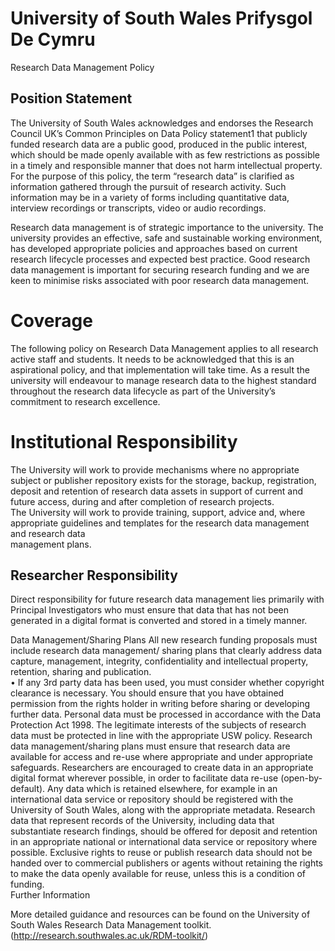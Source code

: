 # University of South Wales Prifysgol De Cymru  

Research Data Management Policy  

## Position Statement  

The University of South Wales acknowledges and endorses the Research Council UK’s Common Principles on Data Policy statement1 that publicly funded research data are a public good, produced in the public interest, which should be made openly available with as few restrictions as possible in a timely and responsible manner that does not harm intellectual property.  For the purpose of this policy, the term “research data” is clarified as information gathered through the pursuit of research activity. Such information may be in a variety of forms including quantitative data, interview recordings or transcripts, video or audio recordings.  

Research data management is of strategic importance to the university. The university provides an effective, safe and sustainable working environment, has developed appropriate policies and approaches based on current research lifecycle processes and expected best practice. Good research data management is important for securing research funding and we are keen to minimise risks associated with poor research data management.  

# Coverage  

The following policy on Research Data Management applies to all research active staff and students. It needs to be acknowledged that this is an aspirational policy, and that implementation will take time. As a result the university will endeavour to manage research data to the highest standard throughout the research data lifecycle as part of the University’s commitment to research excellence.  

# Institutional Responsibility  

The University will work to provide mechanisms where no appropriate subject or publisher repository exists for the storage, backup, registration, deposit and retention of research data assets in support of current and future access, during and after completion of research projects.   
The University will work to provide training, support, advice and, where appropriate guidelines and templates for the research data management and research data   
management plans.  

## Researcher Responsibility  

Direct responsibility for future research data management lies primarily with Principal Investigators who must ensure that data that has not been generated in a digital format is converted and stored in a timely manner.  

Data Management/Sharing Plans All new research funding proposals must include research data management/ sharing plans that clearly address data capture, management, integrity, confidentiality and intellectual property, retention, sharing and publication.   
• If any 3rd party data has been used, you must consider whether copyright clearance is necessary. You should ensure that you have obtained permission from the rights holder in writing before sharing or developing further data. Personal data must be processed in accordance with the Data Protection Act 1998. The legitimate interests of the subjects of research data must be protected in line with the appropriate USW policy. Research data management/sharing plans must ensure that research data are available for access and re-use where appropriate and under appropriate safeguards. Researchers are encouraged to create data in an appropriate digital format wherever possible, in order to facilitate data re-use (open-by-default). Any data which is retained elsewhere, for example in an international data service or repository should be registered with the University of South Wales, along with the appropriate metadata. Research data that represent records of the University, including data that substantiate research findings, should be offered for deposit and retention in an appropriate national or international data service or repository where possible. Exclusive rights to reuse or publish research data should not be handed over to commercial publishers or agents without retaining the rights to make the data openly available for reuse, unless this is a condition of funding.   
Further Information  

More detailed guidance and resources can be found on the University of South Wales Research Data Management toolkit. (http://research.southwales.ac.uk/RDM-toolkit/)  